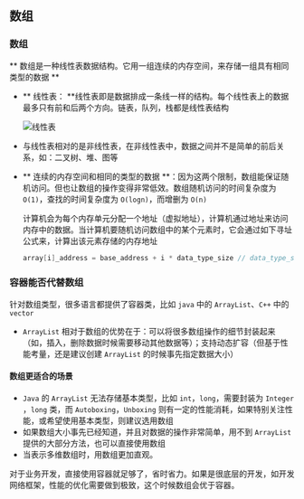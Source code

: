 ## 数组

### 数组

** 数组是一种线性表数据结构。它用一组连续的内存空间，来存储一组具有相同类型的数据 **

* ** 线性表： **线性表即是数据排成一条线一样的结构。每个线性表上的数据最多只有前和后两个方向。链表，队列，栈都是线性表结构

  ![线性表](/Users/zhangyaowen/IdeaProjects/some_book/DataStructureAndAlgorithmAnalysis/Images/线性表.jpg)

* 与线性表相对的是非线性表，在非线性表中，数据之间并不是简单的前后关系，如：二叉树、堆、图等

* ** 连续的内存空间和相同的类型的数据 **：因为这两个限制，数组能保证随机访问。但也让数组的操作变得非常低效。数组随机访问的时间复杂度为 `O(1)`，查找的时间复杂度为 `O(logn)`，而增删为 `O(n)`

  计算机会为每个内存单元分配一个地址（虚拟地址），计算机通过地址来访问内存中的数据。当计算机要随机访问数组中的某个元素时，它会通过如下寻址公式来，计算出该元素存储的内存地址

  ```c
  array[i]_address = base_address + i * data_type_size // data_type_size 数组元素的大小
  ```

### 容器能否代替数组

针对数组类型，很多语言都提供了容器类，比如 `java` 中的 `ArrayList`、`C++` 中的 `vector`

* `ArrayList` 相对于数组的优势在于：可以将很多数组操作的细节封装起来（如，插入，删除数据时候需要移动其他数据等）；支持动态扩容（但基于性能考量，还是建议创建 `ArrayList` 的时候事先指定数据大小）

#### 数组更适合的场景

* `Java` 的 `ArrayList` 无法存储基本类型，比如 `int`，`long`，需要封装为 `Integer` ，`long` 类，而 `Autoboxing`，`Unboxing` 则有一定的性能消耗，如果特别关注性能，或希望使用基本类型，则建议选用数组
* 如果数组大小事先已经知道，并且对数据的操作非常简单，用不到 `ArrayList` 提供的大部分方法，也可以直接使用数组
* 当表示多维数组时，用数组更加直观。

对于业务开发，直接使用容器就足够了，省时省力。如果是很底层的开发，如开发网络框架，性能的优化需要做到极致，这个时候数组会优于容器。